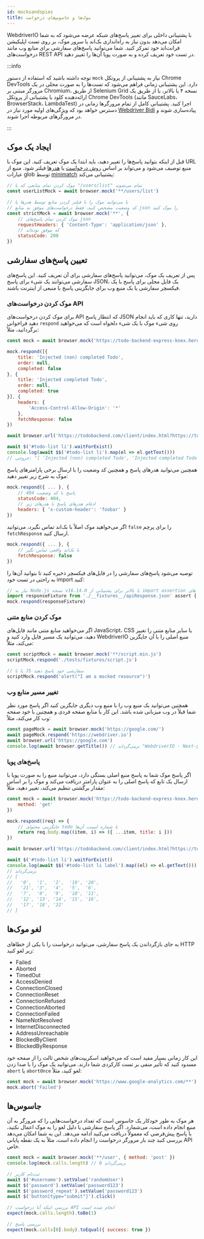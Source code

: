 ```yaml
---
id: mocksandspies
title: موک‌ها و جاسوس‌های درخواست
---
```


WebdriverIO با پشتیبانی داخلی برای تغییر پاسخ‌های شبکه عرضه می‌شود که به شما امکان می‌دهد بدون نیاز به راه‌اندازی بک‌اند یا سرور موک، بر روی تست اپلیکیشن فرانت‌اند خود تمرکز کنید. شما می‌توانید پاسخ‌های سفارشی برای منابع وب مانند درخواست‌های REST API در تست خود تعریف کرده و به صورت پویا آن‌ها را تغییر دهید.

:::info

توجه داشته باشید که استفاده از دستور `mock` نیاز به پشتیبانی از پروتکل Chrome DevTools دارد. این پشتیبانی زمانی فراهم می‌شود که تست‌ها را به صورت محلی در یک مرورگر مبتنی بر Chromium، از طریق Selenium Grid نسخه ۴ یا بالاتر، یا از طریق یک ارائه‌دهنده کلود با پشتیبانی از پروتکل Chrome DevTools (مانند SauceLabs، BrowserStack، LambdaTest) اجرا کنید. پشتیبانی کامل از تمام مرورگرها زمانی در دسترس خواهد بود که ویژگی‌های اولیه مورد نیاز در [Webdriver Bidi](https://wpt.fyi/results/webdriver/tests/bidi/network?label=experimental&label=master&aligned) پیاده‌سازی شوند و در مرورگرهای مربوطه اجرا شوند.

:::

## ایجاد یک موک

قبل از اینکه بتوانید پاسخ‌ها را تغییر دهید، باید ابتدا یک موک تعریف کنید. این موک با URL منبع توصیف می‌شود و می‌تواند بر اساس [روش درخواست](https://developer.mozilla.org/en-US/docs/Web/HTTP/Methods) یا [هدرها](https://developer.mozilla.org/en-US/docs/Web/HTTP/Headers) فیلتر شود. منبع از عبارات glob توسط [minimatch](https://www.npmjs.com/package/minimatch) پشتیبانی می‌کند:

```js
// موک کردن تمام منابعی که با "/users/list" تمام می‌شوند
const userListMock = await browser.mock('**/users/list')

// یا می‌توانید موک را با فیلتر کردن منابع توسط هدرها یا
// کد وضعیت مشخص کنید، فقط درخواست‌های موفق به منابع json را موک کنید
const strictMock = await browser.mock('**', {
    // موک کردن تمام پاسخ‌های json
    requestHeaders: { 'Content-Type': 'application/json' },
    // که موفق بوده‌اند
    statusCode: 200
})
```

## تعیین پاسخ‌های سفارشی

پس از تعریف یک موک، می‌توانید پاسخ‌های سفارشی برای آن تعریف کنید. این پاسخ‌های سفارشی می‌توانند یک شیء برای پاسخ JSON، یک فایل محلی برای پاسخ با یک فیکسچر سفارشی یا یک منبع وب برای جایگزینی پاسخ با منبعی از اینترنت باشند.

### موک کردن درخواست‌های API

برای موک کردن درخواست‌های API که انتظار پاسخ JSON دارید، تنها کاری که باید انجام دهید فراخوانی `respond` روی شیء موک با یک شیء دلخواه است که می‌خواهید برگردانید، مثلاً:

```js
const mock = await browser.mock('https://todo-backend-express-knex.herokuapp.com/')

mock.respond([{
    title: 'Injected (non) completed Todo',
    order: null,
    completed: false
}, {
    title: 'Injected completed Todo',
    order: null,
    completed: true
}], {
    headers: {
        'Access-Control-Allow-Origin': '*'
    },
    fetchResponse: false
})

await browser.url('https://todobackend.com/client/index.html?https://todo-backend-express-knex.herokuapp.com/')

await $('#todo-list li').waitForExist()
console.log(await $$('#todo-list li').map(el => el.getText()))
// خروجی: "[ 'Injected (non) completed Todo', 'Injected completed Todo' ]"
```

همچنین می‌توانید هدرهای پاسخ و همچنین کد وضعیت را با ارسال برخی پارامترهای پاسخ موک به شرح زیر تغییر دهید:

```js
mock.respond({ ... }, {
    // پاسخ با کد وضعیت 404
    statusCode: 404,
    // ادغام هدرهای پاسخ با هدرهای زیر
    headers: { 'x-custom-header': 'foobar' }
})
```

اگر می‌خواهید موک اصلاً با بک‌اند تماس نگیرد، می‌توانید `false` را برای پرچم `fetchResponse` ارسال کنید.

```js
mock.respond({ ... }, {
    // با بک‌اند واقعی تماس نگیر
    fetchResponse: false
})
```

توصیه می‌شود پاسخ‌های سفارشی را در فایل‌های فیکسچر ذخیره کنید تا بتوانید آن‌ها را به راحتی در تست خود import کنید:

```js
// نیاز به Node.js نسخه v16.14.0 یا بالاتر برای پشتیبانی از import assertion های JSON
import responseFixture from './__fixtures__/apiResponse.json' assert { type: 'json' }
mock.respond(responseFixture)
```

### موک کردن منابع متنی

اگر می‌خواهید منابع متنی مانند فایل‌های JavaScript، CSS یا سایر منابع متنی را تغییر دهید، می‌توانید یک مسیر فایل وارد کنید و WebdriverIO منبع اصلی را با آن جایگزین می‌کند، مثلاً:

```js
const scriptMock = await browser.mock('**/script.min.js')
scriptMock.respond('./tests/fixtures/script.js')

// یا با JS سفارشی خود پاسخ دهید
scriptMock.respond('alert("I am a mocked resource")')
```

### تغییر مسیر منابع وب

همچنین می‌توانید یک منبع وب را با منبع وب دیگری جایگزین کنید اگر پاسخ مورد نظر شما قبلاً در وب میزبانی شده باشد. این کار با منابع صفحه فردی و همچنین با خود صفحه وب کار می‌کند، مثلاً:

```js
const pageMock = await browser.mock('https://google.com/')
await pageMock.respond('https://webdriver.io')
await browser.url('https://google.com')
console.log(await browser.getTitle()) // برمی‌گرداند "WebdriverIO · Next-gen browser and mobile automation test framework for Node.js"
```

### پاسخ‌های پویا

اگر پاسخ موک شما به پاسخ منبع اصلی بستگی دارد، می‌توانید منبع را به صورت پویا با ارسال یک تابع که پاسخ اصلی را به عنوان پارامتر دریافت می‌کند و موک را بر اساس مقدار برگشتی تنظیم می‌کند، تغییر دهید، مثلاً:

```js
const mock = await browser.mock('https://todo-backend-express-knex.herokuapp.com/', {
    method: 'get'
})

mock.respond((req) => {
    // جایگزینی محتوای todo با شماره لیست آن‌ها
    return req.body.map((item, i) => ({ ...item, title: i }))
})

await browser.url('https://todobackend.com/client/index.html?https://todo-backend-express-knex.herokuapp.com/')

await $('#todo-list li').waitForExist()
console.log(await $$('#todo-list li label').map((el) => el.getText()))
// برمی‌گرداند
// [
//   '0',  '1',  '2',  '19', '20',
//   '21', '3',  '4',  '5',  '6',
//   '7',  '8',  '9',  '10', '11',
//   '12', '13', '14', '15', '16',
//   '17', '18', '22'
// ]
```

## لغو موک‌ها

به جای بازگرداندن یک پاسخ سفارشی، می‌توانید درخواست را با یکی از خطاهای HTTP زیر لغو کنید:

- Failed
- Aborted
- TimedOut
- AccessDenied
- ConnectionClosed
- ConnectionReset
- ConnectionRefused
- ConnectionAborted
- ConnectionFailed
- NameNotResolved
- InternetDisconnected
- AddressUnreachable
- BlockedByClient
- BlockedByResponse

این کار زمانی بسیار مفید است که می‌خواهید اسکریپت‌های شخص ثالث را از صفحه خود مسدود کنید که تأثیر منفی بر تست کارکردی شما دارند. می‌توانید یک موک را با صدا زدن `abort` یا `abortOnce` لغو کنید، مثلاً:

```js
const mock = await browser.mock('https://www.google-analytics.com/**')
mock.abort('Failed')
```

## جاسوس‌ها

هر موک به طور خودکار یک جاسوس است که تعداد درخواست‌هایی را که مرورگر به آن منبع انجام داده است، می‌شمارد. اگر پاسخ سفارشی یا دلیل لغو را به موک اعمال نکنید، با پاسخ پیش‌فرضی که معمولاً دریافت می‌کنید ادامه می‌دهد. این به شما امکان می‌دهد بررسی کنید چند بار مرورگر درخواست را انجام داده است، مثلاً به یک نقطه پایانی API خاص.

```js
const mock = await browser.mock('**/user', { method: 'post' })
console.log(mock.calls.length) // برمی‌گرداند 0

// ثبت‌نام کاربر
await $('#username').setValue('randomUser')
await $('password').setValue('password123')
await $('password_repeat').setValue('password123')
await $('button[type="submit"]').click()

// بررسی اینکه آیا درخواست API انجام شده است
expect(mock.calls.length).toBe(1)

// بررسی پاسخ
expect(mock.calls[0].body).toEqual({ success: true })
```